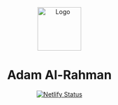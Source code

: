 <div align="center">
  <img alt="Logo" src="./nplants/assets/images/logox.png" width="100" />
</div>
<h1 align="center">
  Adam Al-Rahman
</h1>

<p align="center">
  <a href="https://app.netlify.com/sites/digital-gardenx/deploys" target="_blank">
    <img src="https://api.netlify.com/api/v1/badges/ee2e5985-e55b-49e6-963d-40d2aae07078/deploy-status" alt="Netlify Status" />
  </a>
</p>